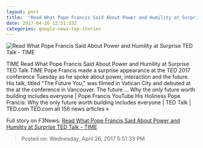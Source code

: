 ```yaml
---
layout: post
title:  "Read What Pope Francis Said About Power and Humility at Surprise TED Talk - TIME"
date: 2017-04-26 12:51:33Z
categories: google-news-top-stories
---
```


![Read What Pope Francis Said About Power and Humility at Surprise TED Talk - TIME](https://timedotcom.files.wordpress.com/2017/04/gettyimages-6730494301.jpg?w=720)

TIME Read What Pope Francis Said About Power and Humility at Surprise TED Talk TIME Pope Francis made a surprise appearance at the TED 2017 conference Tuesday as he spoke about power, interaction and the future. His talk, titled "The Future You," was filmed in Vatican City and debuted at the at the conference in Vancouver. The future ... Why the only future worth building includes everyone | Pope Francis YouTube His Holiness Pope Francis: Why the only future worth building includes everyone | TED Talk | TED.com TED.com all 156 news articles »


Full story on F3News: [Read What Pope Francis Said About Power and Humility at Surprise TED Talk - TIME](http://www.f3nws.com/n/NWHzpF)

> Posted on: Wednesday, April 26, 2017 5:51:33 PM
